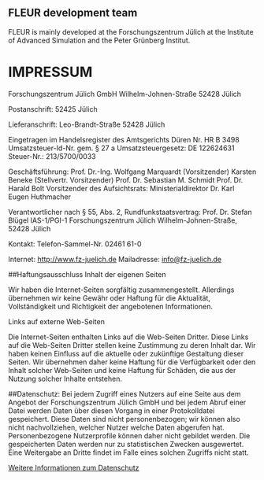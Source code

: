 FLEUR development team
----------------------

FLEUR is mainly developed at the Forschungszentrum Jülich at the Institute of Advanced Simulation and the Peter Grünberg Institut.

# IMPRESSUM

 Forschungszentrum Jülich GmbH 
 Wilhelm-Johnen-Straße
 52428 Jülich

Postanschrift:
 52425 Jülich

Lieferanschrift:
 Leo-Brandt-Straße 
 52428 Jülich

Eingetragen im Handelsregister des Amtsgerichts Düren Nr. HR B 3498
Umsatzsteuer-Id-Nr. gem. § 27 a Umsatzsteuergesetz: DE 122624631
Steuer-Nr.: 213/5700/0033

Geschäftsführung:
 Prof. Dr.-Ing. Wolfgang Marquardt (Vorsitzender)
 Karsten Beneke (Stellvertr. Vorsitzender)
 Prof. Dr. Sebastian M. Schmidt
 Prof. Dr. Harald Bolt
Vorsitzender des Aufsichtsrats:
 Ministerialdirektor Dr. Karl Eugen Huthmacher

Verantwortlicher nach § 55, Abs. 2, Rundfunkstaatsvertrag:
 Prof. Dr. Stefan Blügel
 IAS-1/PGI-1
 Forschungszentrum Jülich
 Wilhelm-Johnen-Straße, 52428 Jülich

Kontakt:
 Telefon-Sammel-Nr. 02461 61-0

 Internet: http://www.fz-juelich.de 
 Mailadresse: info@fz-juelich.de


##Haftungsausschluss
Inhalt der eigenen Seiten

Wir haben die Internet-Seiten sorgfältig zusammengestellt. Allerdings übernehmen wir keine Gewähr oder Haftung für die Aktualität, Vollständigkeit und Richtigkeit der angebotenen Informationen.

Links auf externe Web-Seiten

Die Internet-Seiten enthalten Links auf die Web-Seiten Dritter. Diese Links auf die Web-Seiten Dritter stellen keine Zustimmung zu deren Inhalt dar. Wir haben keinen Einfluss auf die aktuelle oder zukünftige Gestaltung dieser Seiten. Wir übernehmen daher keine Haftung für die Verfügbarkeit oder den Inhalt solcher Web-Seiten und keine Haftung für Schäden, die aus der Nutzung solcher Inhalte entstehen.

##Datenschutz:
Bei jedem Zugriff eines Nutzers auf eine Seite aus dem Angebot der Forschungszentrum Jülich GmbH und bei jedem Abruf einer Datei werden Daten über diesen Vorgang in einer Protokolldatei gespeichert. Diese Daten sind nicht personenbezogen; wir können also nicht nachvollziehen, welcher Nutzer welche Daten abgerufen hat. Personenbezogene Nutzerprofile können daher nicht gebildet werden. Die gespeicherten Daten werden nur zu statistischen Zwecken ausgewertet. Eine Weitergabe an Dritte findet im Falle eines solchen Zugriffs nicht statt.

[Weitere Informationen zum Datenschutz](http://www.fz-juelich.de/portal/DE/datenschutz/_node.html)
